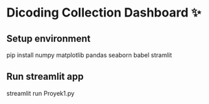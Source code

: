 # Dicoding Collection Dashboard ✨

## Setup environment

pip install numpy matplotlib pandas seaborn babel stramlit

## Run streamlit app

streamlit run Proyek1.py